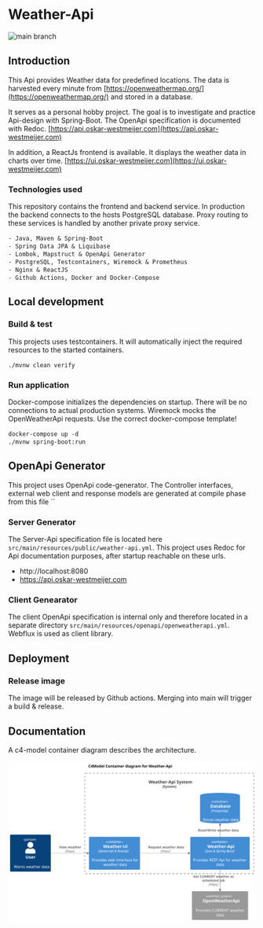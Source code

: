 # Weather-Api

![main branch](https://github.com/OskarWestmeijer/weather-api/actions/workflows/main-build-test-release.yml/badge.svg)

## Introduction

This Api provides Weather data for predefined locations. The data is harvested every minute
from [https://openweathermap.org/](https://openweathermap.org/) and stored in a database.

It serves as a personal hobby project. The goal is to investigate and practice Api-design with Spring-Boot.
The OpenApi specification is documented with Redoc. [https://api.oskar-westmeijer.com](https://api.oskar-westmeijer.com)

In addition, a ReactJs frontend is available. It displays the weather data in charts over
time. [https://ui.oskar-westmeijer.com](https://ui.oskar-westmeijer.com)

### Technologies used

This repository contains the frontend and backend service. In production the backend connects to the hosts PostgreSQL database.
Proxy routing to these services is handled by another private proxy service.

```
- Java, Maven & Spring-Boot
- Spring Data JPA & Liquibase 
- Lombok, Mapstruct & OpenApi Generator 
- PostgreSQL, Testcontainers, Wiremock & Prometheus
- Nginx & ReactJS
- Github Actions, Docker and Docker-Compose
```

## Local development

### Build & test

This projects uses testcontainers. It will automatically inject the required resources to the started containers.

```
./mvnw clean verify
```

### Run application

Docker-compose initializes the dependencies on startup. There will be no connections to actual production systems.
Wiremock mocks the OpenWeatherApi requests. Use the correct docker-compose template!

```
docker-compose up -d
./mvnw spring-boot:run 
```

## OpenApi Generator

This project uses OpenApi code-generator. The Controller interfaces, external web client and response models are generated at compile phase
from this file ``

### Server Generator

The Server-Api specification file is located here `src/main/resources/public/weather-api.yml`. This project uses Redoc for Api documentation
purposes, after startup reachable on these urls.

- http://localhost:8080
- https://api.oskar-westmeijer.com

### Client Genearator

The client OpenApi specification is internal only and therefore located in a separate
directory `src/main/resources/openapi/openweatherapi.yml`. Webflux is used as
client library.

## Deployment

### Release image

The image will be released by Github actions. Merging into main will trigger a build & release.

## Documentation

A c4-model container diagram describes the architecture.

![Alt c4-model system context diagram](frontend/public/images/c4_container.svg)
